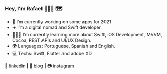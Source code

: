 ### Hey, I’m Rafael 👨🏾‍💻 🗺

* 🔭 I’m currently working on some apps for 2021
* ✈️ I’m a digital nomad and Swift developer.
* 👨🏾‍💻 I’m currently learning more about Swift, iOS Development, MVVM, Cocoa, REST APIs and UI/UX Design.
* 🌍 Languages: Portuguese, Spanish and English.
* 💻 Techs: Swift, Flutter and adobe XD 

👔 [linkedin][linkedin] **|** 
🏡 [blog][blog] **|** 
📷 [instagram][instagram] 


[blog]: https://medium.com/@rolvr
[instagram]: https://instagram.com/rolvr
[linkedin]: https://www.linkedin.com/in/rolvr


<!--
**oneorafael/oneorafael** is a ✨ _special_ ✨ repository because its `README.md` (this file) appears on your GitHub profile.

Here are some ideas to get you started:

- 🔭 I’m currently working on ...
- 🌱 I’m currently learning ...
- 👯 I’m looking to collaborate on ...
- 🤔 I’m looking for help with ...
- 💬 Ask me about ...
- 📫 How to reach me: ...
- 😄 Pronouns: ...
- ⚡ Fun fact: ...
-->

